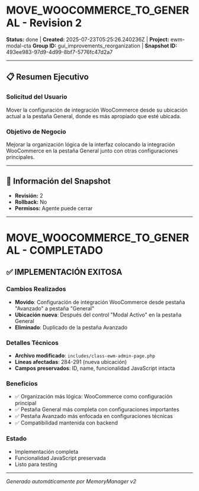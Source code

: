 # MOVE_WOOCOMMERCE_TO_GENERAL - Revision 2

**Status:** done | **Created:** 2025-07-23T05:25:26.240236Z | **Project:** ewm-modal-cta
**Group ID:** gui_improvements_reorganization | **Snapshot ID:** 493ee983-97d9-4d99-8bf7-5776fc47d2a7

---

## 📋 Resumen Ejecutivo
### Solicitud del Usuario
Mover la configuración de integración WooCommerce desde su ubicación actual a la pestaña General, donde es más apropiado que esté ubicada.

### Objetivo de Negocio
Mejorar la organización lógica de la interfaz colocando la integración WooCommerce en la pestaña General junto con otras configuraciones principales.

---

## 🔧 Información del Snapshot
- **Revisión:** 2
- **Rollback:** No
- **Permisos:** Agente puede cerrar

---

# MOVE_WOOCOMMERCE_TO_GENERAL - COMPLETADO

## ✅ IMPLEMENTACIÓN EXITOSA

### Cambios Realizados
- **Movido**: Configuración de integración WooCommerce desde pestaña "Avanzado" a pestaña "General"
- **Ubicación nueva**: Después del control "Modal Activo" en la pestaña General
- **Eliminado**: Duplicado de la pestaña Avanzado

### Detalles Técnicos
- **Archivo modificado**: `includes/class-ewm-admin-page.php`
- **Líneas afectadas**: 284-291 (nueva ubicación)
- **Campos preservados**: ID, name, funcionalidad JavaScript intacta

### Beneficios
- ✅ Organización más lógica: WooCommerce como configuración principal
- ✅ Pestaña General más completa con configuraciones importantes
- ✅ Pestaña Avanzado más enfocada en configuraciones técnicas
- ✅ Compatibilidad mantenida con backend

### Estado
- Implementación completa
- Funcionalidad JavaScript preservada
- Listo para testing

---

*Generado automáticamente por MemoryManager v2*
